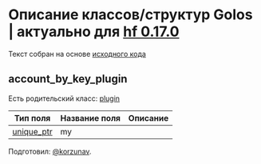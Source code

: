 # Описание классов/структур Golos | актуально для [hf 0.17.0](https://github.com/GolosChain/golos/releases/tag/v0.17.0)
Текст собран на основе [исходного кода](https://github.com/GolosChain/golos/tree/master/plugins/account_by_key/include/golos/plugins/account_by_key/account_by_key_plugin.hpp)

## account_by_key_plugin

Есть родительский класс: [plugin](plugin.md)

|Тип поля|Название поля|Описание|
|--------|-------------|--------|
|[unique_ptr](unique_ptr.md)|my||

Подготовил: [@korzunav](https://golos.io/@korzunav).

